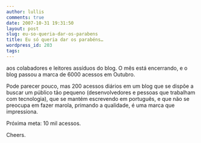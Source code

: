 ```yaml
---
author: lullis
comments: true
date: 2007-10-31 19:31:50
layout: post
slug: eu-so-queria-dar-os-parabens
title: Eu só queria dar os parabéns…
wordpress_id: 203
tags:
---
```


aos colabadores e leitores assíduos do blog. O mês está encerrando, e o blog passou a marca de 6000 acessos em Outubro.

Pode parecer pouco, mas 200 acessos diários em um blog que se dispõe a buscar um público tão pequeno (desenvolvedores e pessoas que trabalham com tecnologia), que se mantém escrevendo em português, e que não se preocupa em fazer marola, primando a qualidade, é uma marca que impressiona.

Próxima meta: 10 mil acessos.

Cheers.
